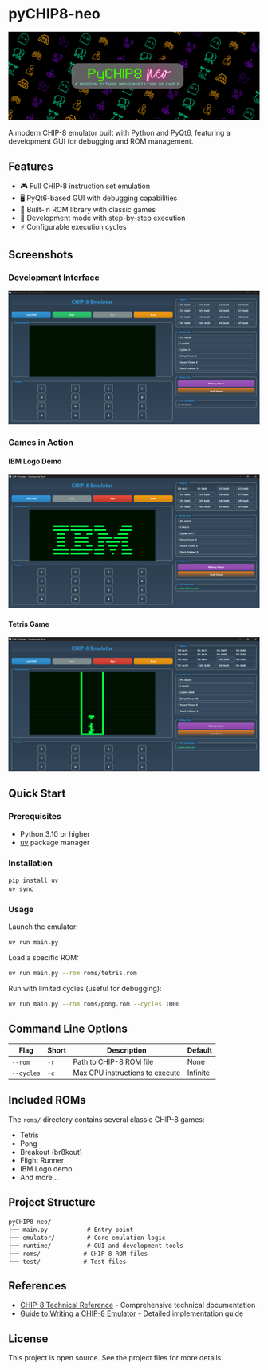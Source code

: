 # pyCHIP8-neo

![PyCHIP8-neo Banner](images/PyCHIP8-banner.png)

A modern CHIP-8 emulator built with Python and PyQt6, featuring a development GUI for debugging and ROM management.

## Features

- 🎮 Full CHIP-8 instruction set emulation
- 🖥️ PyQt6-based GUI with debugging capabilities
- 📁 Built-in ROM library with classic games
- 🔧 Development mode with step-by-step execution
- ⚡ Configurable execution cycles

## Screenshots

### Development Interface
![Development GUI](images/interface.png)

### Games in Action
#### IBM Logo Demo
![IBM Logo Demo](images/IBM-logo.png)

#### Tetris Game
![Tetris Game](images/Tetris.png)

## Quick Start

### Prerequisites

- Python 3.10 or higher
- [uv](https://docs.astral.sh/uv/) package manager

### Installation

```bash
pip install uv
uv sync
```

### Usage

Launch the emulator:
```bash
uv run main.py
```

Load a specific ROM:
```bash
uv run main.py --rom roms/tetris.rom
```

Run with limited cycles (useful for debugging):
```bash
uv run main.py --rom roms/pong.rom --cycles 1000
```

## Command Line Options

| Flag | Short | Description | Default |
|------|-------|-------------|---------|
| `--rom` | `-r` | Path to CHIP-8 ROM file | None |
| `--cycles` | `-c` | Max CPU instructions to execute | Infinite |

## Included ROMs

The `roms/` directory contains several classic CHIP-8 games:
- Tetris
- Pong
- Breakout (br8kout)
- Flight Runner
- IBM Logo demo
- And more...

## Project Structure

```
pyCHIP8-neo/
├── main.py           # Entry point
├── emulator/         # Core emulation logic
├── runtime/          # GUI and development tools
├── roms/            # CHIP-8 ROM files
└── test/            # Test files
```

## References

- [CHIP-8 Technical Reference](http://devernay.free.fr/hacks/chip8/C8TECH10.HTM) - Comprehensive technical documentation
- [Guide to Writing a CHIP-8 Emulator](https://tobiasvl.github.io/blog/write-a-chip-8-emulator/) - Detailed implementation guide

## License

This project is open source. See the project files for more details.